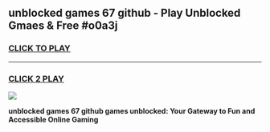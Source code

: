 
## unblocked games 67 github - Play Unblocked Gmaes & Free #o0a3j
<h3>
<a href="https://news.freeplayer.one?title=unblocked_games_67_github&ref=03M">CLICK TO PLAY</a></h3>
<hr>

<h3>
<a href="https://news.freeplayer.one?title=unblocked_games_67_github&ref=03M">CLICK 2 PLAY</a>
  
</h3>

<a href="https://news.freeplayer.one?title=unblocked_games_67_github&ref=03M"><img src="https://clearcache.store/games.png"></a>


**unblocked games 67 github games unblocked: Your Gateway to Fun and Accessible Online Gaming**
